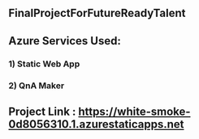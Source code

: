 ## FinalProjectForFutureReadyTalent
## Azure Services Used: 
### 1) Static Web App
### 2) QnA Maker
## Project Link : https://white-smoke-0d8056310.1.azurestaticapps.net
